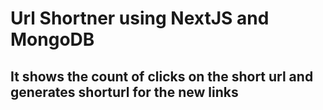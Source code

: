 # Url Shortner using NextJS and MongoDB
## It shows the count of clicks on the short url and generates shorturl for the new links
